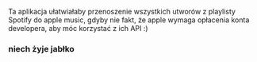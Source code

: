 Ta aplikacja ułatwiałaby przenoszenie wszystkich utworów z playlisty Spotify do apple music, gdyby nie fakt, że apple wymaga opłacenia konta developera, aby móc korzystać z ich API :) 
### niech żyje jabłko
